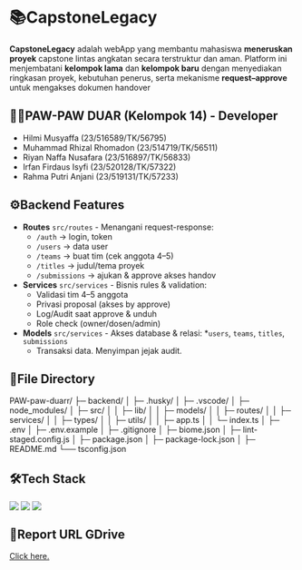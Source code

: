 
# 📚CapstoneLegacy
**CapstoneLegacy** adalah webApp yang membantu mahasiswa **meneruskan proyek** capstone lintas angkatan secara terstruktur dan aman. Platform ini menjembatani **kelompok lama** dan **kelompok baru** dengan menyediakan ringkasan proyek, kebutuhan penerus, serta mekanisme **request–approve** untuk mengakses dokumen handover

## 🧑‍💻PAW-PAW DUAR (Kelompok 14) - Developer
* Hilmi Musyaffa (23/516589/TK/56795)
* Muhammad Rhizal Rhomadon (23/514719/TK/56511)
* Riyan Naffa Nusafara (23/516897/TK/56833)
* Irfan Firdaus Isyfi (23/520128/TK/57322)
* Rahma Putri Anjani (23/519131/TK/57233)

## ⚙️Backend Features
* **Routes** `src/routes` - Menangani request-response:
  * `/auth` → login, token
  * `/users` → data user
  * `/teams` → buat tim (cek anggota 4–5)
  * `/titles` → judul/tema proyek
  * `/submissions` → ajukan & approve akses handov
* **Services** `src/services` - Bisnis rules & validation:
  * Validasi tim 4–5 anggota
  * Privasi proposal (akses by approve)
  * Log/Audit saat approve & unduh
  * Role check (owner/dosen/admin)
* **Models** `src/services` - Akses database & relasi:
  *`users`, `teams`, `titles`, `submissions`
  * Transaksi data.
  Menyimpan jejak audit.

## 📂File Directory
PAW-paw-duarr/
├─ backend/
│  ├─ .husky/
│  ├─ .vscode/
│  ├─ node_modules/
│  ├─ src/
│  │  ├─ lib/
│  │  ├─ models/
│  │  ├─ routes/
│  │  ├─ services/
│  │  ├─ types/
│  │  ├─ utils/
│  │  ├─ app.ts
│  │  └─ index.ts
│  ├─ .env
│  ├─ .env.example
│  ├─ .gitignore
│  ├─ biome.json
│  ├─ lint-staged.config.js
│  ├─ package.json
│  ├─ package-lock.json
│  ├─ README.md
└── tsconfig.json

## 🛠️Tech Stack
<img src="https://img.shields.io/badge/Express%20js-000000?style=for-the-badge&logo=express&logoColor=white" align="center"/> <img src="https://img.shields.io/badge/TypeScript-007ACC?style=for-the-badge&logo=typescript&logoColor=white" align="center"/> <img src="https://img.shields.io/badge/MongoDB-4EA94B?style=for-the-badge&logo=mongodb&logoColor=white" align="center"/> 

## 🔗Report URL GDrive
[Click here.](https://drive.google.com/drive/folders/1zJP95_f-4snHbYVY5AKdkhTLSKwYjc6Z)